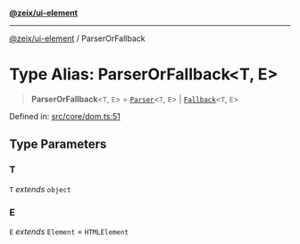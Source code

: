[**@zeix/ui-element**](../README.md)

***

[@zeix/ui-element](../globals.md) / ParserOrFallback

# Type Alias: ParserOrFallback\<T, E\>

> **ParserOrFallback**\<`T`, `E`\> = [`Parser`](Parser.md)\<`T`, `E`\> \| [`Fallback`](Fallback.md)\<`T`, `E`\>

Defined in: [src/core/dom.ts:51](https://github.com/zeixcom/ui-element/blob/0e9cacf03a8f95418720628d5174fbb006152743/src/core/dom.ts#L51)

## Type Parameters

### T

`T` *extends* `object`

### E

`E` *extends* `Element` = `HTMLElement`
